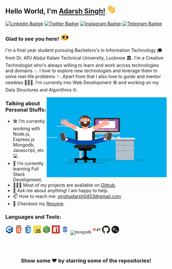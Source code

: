 ## Hello World, I'm [Adarsh Singh!](https://github.com/singhadarsh0403/) <img src="https://github.com/singhadarsh0403/singhadarsh0403/blob/master/gifs/Hi.gif" width="30px"></h2>

[![Linkedin Badge](https://img.shields.io/badge/-Adarsh%20Singh-0e76a8?style=flat-square&logo=Linkedin&logoColor=white)](https://www.linkedin.com/in/adarshsingh0403/)
[![Twitter Badge](https://img.shields.io/badge/-@adeerishurm-00acee?style=flat-square&logo=Twitter&logoColor=white)](https://twitter.com/adeerishurm)
[![Instagram Badge](https://img.shields.io/badge/-@adeerishurm-e4405f?style=flat-square&logo=Instagram&logoColor=white)](https://instagram.com/adeerishurm/)
[![Telegram Badge](https://img.shields.io/badge/-@singhadarsh0403-0088cc?style=flat-square&logo=Telegram&logoColor=white)](https://t.me/singhadarsh0403)

### Glad to see you here! <img src="https://github.com/singhadarsh0403/singhadarsh0403/blob/master/gifs/emoji.gif" width="27px"> 

I'm a final year student pursuing Bachelors's in Information Technology 🎓 from Dr. APJ Abdul Kalam Technical University, Lucknow 🏛. I'm a Creative Technologist who's always willing to learn and work across technologies and domains 💡. I love to explore new technologies and leverage them to solve real-life problems ✨. Apart from that I also love to guide and mentor newbies 👨🏻‍💻. I'm currently into Web Development 🕸️ and working on my Data Structures and Algorithms 🤓.



<img align="right" height="250" width="375" alt="" src="https://github.com/singhadarsh0403/singhadarsh0403/blob/master/gifs/coder.gif" />

### Talking about Personal Stuffs:

- 🛠 I’m currently working with Node.js, Express.js <br />  Mongodb, Javascript, etc 💻.
- 🚀 I’m currently learning Full Stack Development.
- 👨🏻‍💻 Most of my projects are available on [Github](https://github.com/singhadarsh0403).
- 💬 Ask me about anything! I am happy to help.
- 📫 How to reach me: singhadarsh0403@gmail.com
- 📝 Checkout my [Resume](https://github.com/singhadarsh0403/singhadarsh0403/blob/master/resume.pdf).

### Languages and Tools:

<code><img height="25" src="https://raw.githubusercontent.com/github/explore/80688e429a7d4ef2fca1e82350fe8e3517d3494d/topics/cpp/cpp.png" alt="cpp"></code>
<code><img height="25" src="https://raw.githubusercontent.com/github/explore/80688e429a7d4ef2fca1e82350fe8e3517d3494d/topics/html/html.png" alt="html"></code>
<code><img height="25" src="https://raw.githubusercontent.com/github/explore/80688e429a7d4ef2fca1e82350fe8e3517d3494d/topics/css/css.png" alt="css"></code>
<code><img height="25" src="https://raw.githubusercontent.com/github/explore/80688e429a7d4ef2fca1e82350fe8e3517d3494d/topics/javascript/javascript.png" alt="javascript"></code>
<code><img height="25" src="https://raw.githubusercontent.com/github/explore/80688e429a7d4ef2fca1e82350fe8e3517d3494d/topics/nodejs/nodejs.png" alt="nodejs"></code>
<code><img height="25" src="https://raw.githubusercontent.com/github/explore/80688e429a7d4ef2fca1e82350fe8e3517d3494d/topics/npm/npm.png" alt="nodejs"></code>
<code><img height="25" src="https://raw.githubusercontent.com/github/explore/80688e429a7d4ef2fca1e82350fe8e3517d3494d/topics/sql/sql.png" alt="sql"></code>
<code><img height="25" src="https://encrypted-tbn0.gstatic.com/images?q=tbn%3AANd9GcSTTzPAw-55ssm1Im594xYZ9eRQu2JylrkYLg&usqp=CAU" alt="mongodb"></code>
<code><img height="25" src="https://raw.githubusercontent.com/github/explore/80688e429a7d4ef2fca1e82350fe8e3517d3494d/topics/git/git.png" alt="git"></code>
<code><img height="25" src="https://raw.githubusercontent.com/github/explore/80688e429a7d4ef2fca1e82350fe8e3517d3494d/topics/github-api/github-api.png" alt="github"></code>
<code><img height="25" src="https://raw.githubusercontent.com/github/explore/80688e429a7d4ef2fca1e82350fe8e3517d3494d/topics/terminal/terminal.png" alt="terminal"></code>


<img alt="" src="https://github-readme-stats.vercel.app/api?username=singhadarsh0403&show_icons=true&hide_border=true" />

#

<div align="center">

### Show some ❤️ by starring some of the repositories!

</div>
